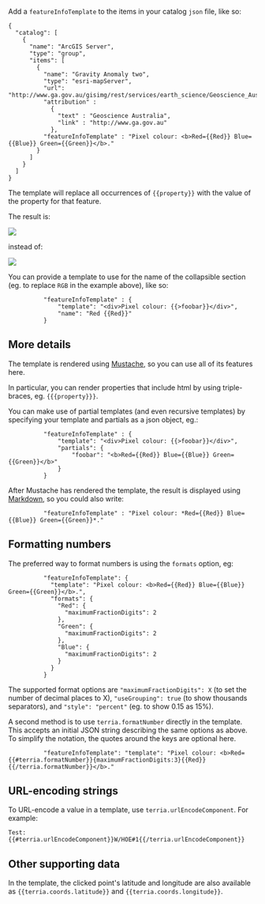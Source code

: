 Add a `featureInfoTemplate` to the items in your catalog `json` file, like so:

    {
      "catalog": [
        {
          "name": "ArcGIS Server",
          "type": "group",
          "items": [
            {
              "name": "Gravity Anomaly two",
              "type": "esri-mapServer",
              "url": "http://www.ga.gov.au/gisimg/rest/services/earth_science/Geoscience_Australia_National_Geophysical_Grids/MapServer/6",
              "attribution" :
                {
                  "text" : "Geoscience Australia",
                  "link" : "http://www.ga.gov.au"
                },
              "featureInfoTemplate" : "Pixel colour: <b>Red={{Red}} Blue={{Blue}} Green={{Green}}</b>."
            }
          ]
        }
      ]
    }

The template will replace all occurrences of `{{property}}` with the value of the property for that feature.

The result is:

<img src="../static/template.png">

instead of:

<img src="../static/no_template.png">

You can provide a template to use for the name of the collapsible section (eg. to replace `RGB` in the example above), like so:

              "featureInfoTemplate" : {
                  "template": "<div>Pixel colour: {{>foobar}}</div>",
                  "name": "Red {{Red}}"
              }

## More details

The template is rendered using [Mustache](https://github.com/janl/mustache.js#usage), so you can use all of its features here.

In particular, you can render properties that include html by using triple-braces, eg. `{{{property}}}`.

You can make use of partial templates (and even recursive templates) by specifying your template and partials as a json object, eg.:

              "featureInfoTemplate" : {
                  "template": "<div>Pixel colour: {{>foobar}}</div>",
                  "partials": {
                      "foobar": "<b>Red={{Red}} Blue={{Blue}} Green={{Green}}</b>"
                  }
              }

After Mustache has rendered the template, the result is displayed using [Markdown](https://help.github.com/articles/markdown-basics/), so you could also write:

              "featureInfoTemplate" : "Pixel colour: *Red={{Red}} Blue={{Blue}} Green={{Green}}*."

## Formatting numbers

The preferred way to format numbers is using the `formats` option, eg:

              "featureInfoTemplate": {
                "template": "Pixel colour: <b>Red={{Red}} Blue={{Blue}} Green={{Green}}</b>.",
                "formats": {
                  "Red": {
                    "maximumFractionDigits": 2
                  },
                  "Green": {
                    "maximumFractionDigits": 2
                  },
                  "Blue": {
                    "maximumFractionDigits": 2
                  }
                }
              }

The supported format options are `"maximumFractionDigits": X` (to set the number of decimal places to X), `"useGrouping": true` (to show thousands separators), and `"style": "percent"` (eg. to show 0.15 as 15%).

A second method is to use `terria.formatNumber` directly in the template. This accepts an initial JSON string describing the same options as above. To simplify the notation, the quotes around the keys are optional here.

              "featureInfoTemplate": "template": "Pixel colour: <b>Red={{#terria.formatNumber}}{maximumFractionDigits:3}{{Red}}{{/terria.formatNumber}}</b>."

## URL-encoding strings

To URL-encode a value in a template, use `terria.urlEncodeComponent`.  For example:

    Test: {{#terria.urlEncodeComponent}}W/HOE#1{{/terria.urlEncodeComponent}}

## Other supporting data

In the template, the clicked point's latitude and longitude are also available as `{{terria.coords.latitude}}` and `{{terria.coords.longitude}}`.

